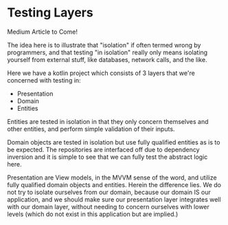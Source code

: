 # Testing Layers

Medium Article to Come!

The idea here is to illustrate that "isolation" if often termed wrong by programmers, and that
testing "in isolation" really only means isolating yourself from external stuff, like databases,
network calls, and the like.

Here we have a kotlin project which consists of 3 layers that we're concerned with testing in:

* Presentation
* Domain
* Entities

Entities are tested in isolation in that they only concern themselves and other entities, and
perform simple validation of their inputs.

Domain objects are tested in isolation but use fully qualified entities as is to be expected.  The
repositories are interfaced off due to dependency inversion and it is simple to see that we can
fully test the abstract logic here.

Presentation are View models, in the MVVM sense of the word, and utilize fully qualified domain
objects and entities.  Herein the difference lies.  We do not try to isolate ourselves from our
domain, because our domain IS our application, and we should make sure our presentation layer
integrates well with our domain layer, without needing to concern ourselves with lower levels (which
do not exist in this application but are implied.)
